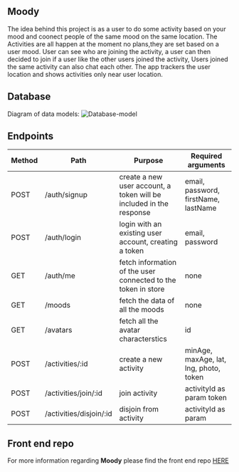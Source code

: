 ## **Moody**

The idea behind this project is as a user to do some activity based on your mood and coonect people of the same mood on the same location. The Activities are all happen at the moment no plans,they are set based on a user mood. User can see who are joining the activity, a user can then decided to join if a user like the other users joined the activity, Users joined the same activity can also chat each other. The app trackers the user location and shows activities only near user location.

## **Database**

Diagram of data models:
![Database-model](https://dbdiagram.io/d/6222179354f9ad109a5df884?raw=true)

## **Endpoints**

| Method | Path                    | Purpose                                                             | Required arguments                     |
| ------ | ----------------------- | ------------------------------------------------------------------- | -------------------------------------- |
| POST   | /auth/signup            | create a new user account, a token will be included in the response | email, password, firstName, lastName   |
| POST   | /auth/login             | login with an existing user account, creating a token               | email, password                        |
| GET    | /auth/me                | fetch information of the user connected to the token in store       | none                                   |
| GET    | /moods                  | fetch the data of all the moods                                     | none                                   |
| GET    | /avatars                | fetch all the avatar characterstics                                 | id                                     |
| POST   | /activities/:id         | create a new activity                                               | minAge, maxAge, lat, lng, photo, token |
| POST   | /activities/join/:id    | join activity                                                       | activityId as param token              |
| POST   | /activities/disjoin/:id | disjoin from activity                                               | activityId as param                    |

## **Front end repo**

For more information regarding **Moody** please find the front end repo [HERE](https://github.com/Maki44/Make-friends-Frontend)
